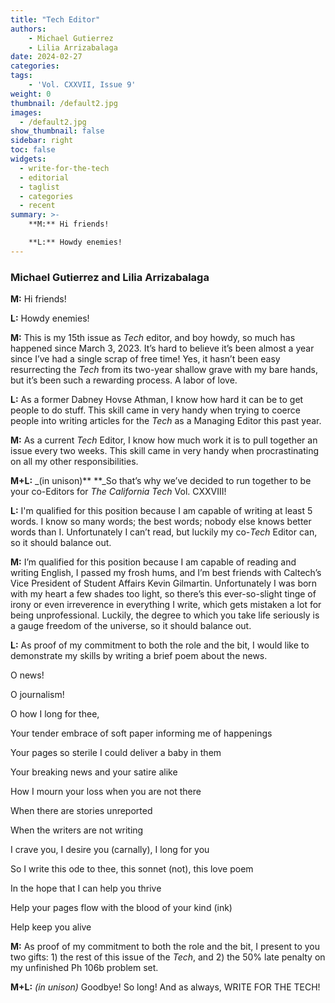 ```yaml
---
title: "Tech Editor"
authors: 
    - Michael Gutierrez  
    - Lilia Arrizabalaga
date: 2024-02-27
categories:
tags:
    - 'Vol. CXXVII, Issue 9'
weight: 0
thumbnail: /default2.jpg
images:
  - /default2.jpg
show_thumbnail: false
sidebar: right
toc: false
widgets:
  - write-for-the-tech
  - editorial
  - taglist
  - categories
  - recent
summary: >-
    **M:** Hi friends!

    **L:** Howdy enemies!
---
```





### Michael Gutierrez and Lilia Arrizabalaga

**M:** Hi friends!

**L:** Howdy enemies!

**M:** This is my 15th issue as _Tech_ editor, and boy howdy, so much has happened since March 3, 2023. It’s hard to believe it’s been almost a year since I’ve had a single scrap of free time! Yes, it hasn’t been easy resurrecting the _Tech_ from its two-year shallow grave with my bare hands, but it’s been such a rewarding process. A labor of love.

**L:** As a former Dabney Hovse Athman, I know how hard it can be to get people to do stuff. This skill came in very handy when trying to coerce people into writing articles for the _Tech_ as a Managing Editor this past year.

**M:** As a current _Tech_ Editor, I know how much work it is to pull together an issue every two weeks. This skill came in very handy when procrastinating on all my other responsibilities.

**M+L:** _(in unison)** **_So that’s why we’ve decided to run together to be your co-Editors for _The California Tech_ Vol. CXXVIII! 

**L:** I'm qualified for this position because I am capable of writing at least 5 words. I know so many words; the best words; nobody else knows better words than I. Unfortunately I can’t read, but luckily my co-_Tech_ Editor can, so it should balance out.

**M:** I’m qualified for this position because I am capable of reading and writing English, I passed my frosh hums, and I’m best friends with Caltech’s Vice President of Student Affairs Kevin Gilmartin. Unfortunately I was born with my heart a few shades too light, so there’s this ever-so-slight tinge of irony or even irreverence in everything I write, which gets mistaken a lot for being unprofessional. Luckily, the degree to which you take life seriously is a gauge freedom of the universe, so it should balance out.

**L:** As proof of my commitment to both the role and the bit, I would like to demonstrate my skills by writing a brief poem about the news.

O news! 

O journalism! 

O how I long for thee,

Your tender embrace of soft paper informing me of happenings

Your pages so sterile I could deliver a baby in them

Your breaking news and your satire alike

How I mourn your loss when you are not there

When there are stories unreported

When the writers are not writing

I crave you, I desire you (carnally), I long for you

So I write this ode to thee, this sonnet (not), this love poem

In the hope that I can help you thrive

Help your pages flow with the blood of your kind (ink)

Help keep you alive

**M:** As proof of my commitment to both the role and the bit, I present to you two gifts: 1) the rest of this issue of the _Tech_, and 2) the 50% late penalty on my unfinished Ph 106b problem set. 

**M+L:** _(in unison)_ Goodbye! So long! And as always, WRITE FOR THE TECH!
